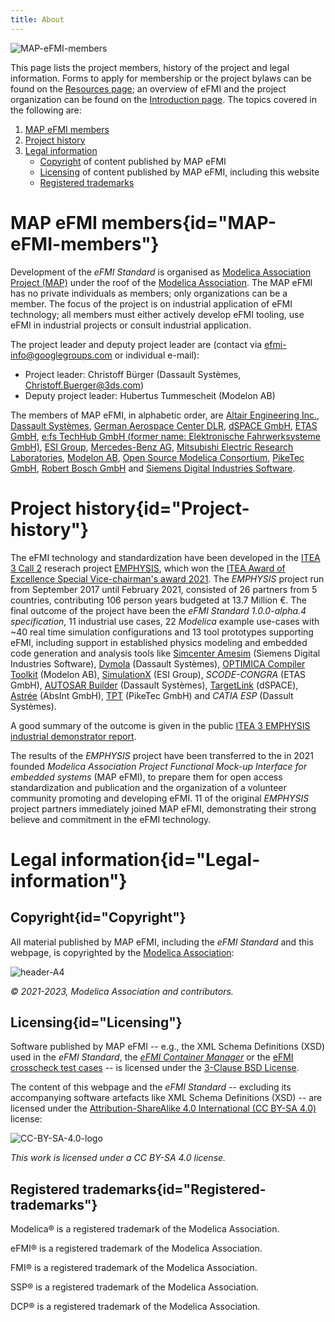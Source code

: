 ```yaml
---
title: About
---
```


![MAP-eFMI-members](/media/about/MAP-eFMI-members.png)

[//]: # "# About MAP eFMI: Members, legal information and history"

This page lists the project members, history of the project and legal information. Forms to apply for membership or the project bylaws can be found on the [Resources page](/resources/#Project-organization); an overview of eFMI and the project organization can be found on the [Introduction page](/introduction/). The topics covered in the following are:
 1. [MAP eFMI members](#MAP-eFMI-members)
 2. [Project history](#Project-history)
 3. [Legal information](#Legal-information)
    - [Copyright](#Copyright) of content published by MAP eFMI
	- [Licensing](#Licensing) of content published by MAP eFMI, including this website
	- [Registered trademarks](#Registered-trademarks)

# MAP eFMI members{id="MAP-eFMI-members"}

Development of the _eFMI Standard_ is organised as [Modelica Association Project (MAP)](https://modelica.org/projects.html) under the roof of the [Modelica Association](https://modelica.org/). The MAP eFMI has no private individuals as members; only organizations can be a member. The focus of the project is on industrial application of eFMI technology; all members must either actively develop eFMI tooling, use eFMI in industrial projects or consult industrial application.

The project leader and deputy project leader are (contact via efmi-info@googlegroups.com or individual e-mail):
 - Project leader: Christoff Bürger (Dassault Systèmes, Christoff.Buerger@3ds.com)
 - Deputy project leader: Hubertus Tummescheit (Modelon AB)

The members of MAP eFMI, in alphabetic order, are [Altair Engineering Inc.](https://altair.com/), [Dassault Systèmes](https://www.3ds.com/), [German Aerospace Center DLR](https://www.dlr.de/), [dSPACE GmbH](https://www.dspace.com/), [ETAS GmbH](https://www.etas.com/en/), [e:fs TechHub GmbH (former name: Elektronische Fahrwerksysteme GmbH)](https://www.efs-auto.com/), [ESI Group](https://www.esi-group.com/), [Mercedes-Benz AG](https://www.mercedes-benz.com/), [Mitsubishi Electric Research Laboratories](https://www.merl.com/), [Modelon AB](https://www.modelon.com/), [Open Source Modelica Consortium](https://openmodelica.org/home/consortium), [PikeTec GmbH](https://piketec.com/), [Robert Bosch GmbH](https://www.bosch.com/) and [Siemens Digital Industries Software](https://www.sw.siemens.com/).

# Project history{id="Project-history"}

The eFMI technology and standardization have been developed in the [ITEA 3 Call 2](https://itea4.org/) reserach project [EMPHYSIS](https://itea4.org/project/emphysis.html), which won the [ITEA Award of Excellence Special Vice-chairman's award 2021](https://itea4.org/press-release/press-release-emphysis-the-missing-link-between-digital-simulation-and-embedded-software.html). The _EMPHYSIS_ project run from September 2017 until February 2021, consisted of 26 partners from 5 countries, contributing 106 person years budgeted at 13.7 Million €. The final outcome of the project have been the _eFMI Standard 1.0.0-alpha.4 specification_, 11 industrial use cases, 22 _Modelica_ example use-cases with ~40 real time simulation configurations and 13 tool prototypes supporting eFMI, including support in established physics modeling and embedded code generation and analysis tools like [Simcenter Amesim](https://plm.sw.siemens.com/en-US/simcenter/systems-simulation/amesim/) (Siemens Digital Industries Software), [Dymola](https://www.3ds.com/products-services/catia/products/dymola/) (Dassault Systèmes), [OPTIMICA Compiler Toolkit](https://help.modelon.com/latest/reference/oct/) (Modelon AB), [SimulationX](https://www.esi-group.com/products/simulationx) (ESI Group), _SCODE-CONGRA_ (ETAS GmbH), [AUTOSAR Builder](https://www.3ds.com/products-services/catia/products/autosar-builder/) (Dassault Systèmes), [TargetLink](https://www.dspace.com/en/pub/home/products/sw/pcgs/targetlink.cfm#180_25805) (dSPACE), [Astrée](https://www.absint.com/astree/index.htm) (AbsInt GmbH), [TPT](https://piketec.com/tpt/) (PikeTec GmbH) and _CATIA ESP_ (Dassult Systèmes).

A good summary of the outcome is given in the public [ITEA 3 EMPHYSIS industrial demonstrator report](/media/resources/emphysis-public-demonstrator-summary.pdf).

The results of the _EMPHYSIS_ project have been transferred to the in 2021 founded _Modelica Association Project Functional Mock-up Interface for embedded systems_ (MAP eFMI), to prepare them for open access standardization and publication and the organization of a volunteer community promoting and developing eFMI. 11 of the original _EMPHYSIS_ project partners immediately joined MAP eFMI, demonstrating their strong believe and commitment in the eFMI technology.

# Legal information{id="Legal-information"}

## Copyright{id="Copyright"}

All material published by MAP eFMI, including the _eFMI Standard_ and this webpage, is copyrighted by the [Modelica Association](https://modelica.org/):

![header-A4](/media/about/Modelica-Association-logo-403x192-150dpi.png)

_© 2021-2023, Modelica Association and contributors._

## Licensing{id="Licensing"}

Software published by MAP eFMI -- e.g., the XML Schema Definitions (XSD) used in the _eFMI Standard_, the [_eFMI Container Manager_](https://github.com/modelica/efmi-containermanager) or the [eFMI crosscheck test cases](https://github.com/modelica/efmi-testcases) -- is licensed under the [3-Clause BSD License](https://opensource.org/license/bsd-3-clause/).

The content of this webpage and the _eFMI Standard_ -- excluding its accompanying software artefacts like XML Schema Definitions (XSD) -- are licensed under the [Attribution-ShareAlike 4.0 International (CC BY-SA 4.0)](https://creativecommons.org/licenses/by-sa/4.0/) license:

![CC-BY-SA-4.0-logo](/media/about/CC-BY-SA-4.0-logo-403x141-300dpi.png)

_This work is licensed under a CC BY-SA 4.0 license._

## Registered trademarks{id="Registered-trademarks"}

Modelica® is a registered trademark of the Modelica Association.

eFMI® is a registered trademark of the Modelica Association.

FMI® is a registered trademark of the Modelica Association.

SSP® is a registered trademark of the Modelica Association.

DCP® is a registered trademark of the Modelica Association.
